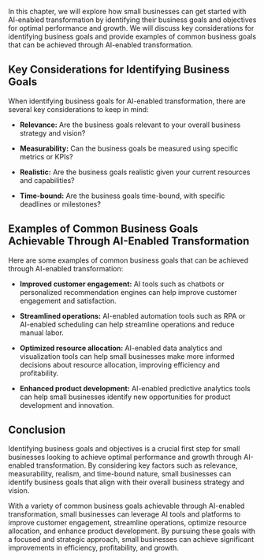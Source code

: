 
In this chapter, we will explore how small businesses can get started with AI-enabled transformation by identifying their business goals and objectives for optimal performance and growth. We will discuss key considerations for identifying business goals and provide examples of common business goals that can be achieved through AI-enabled transformation.

Key Considerations for Identifying Business Goals
-------------------------------------------------

When identifying business goals for AI-enabled transformation, there are several key considerations to keep in mind:

* **Relevance:** Are the business goals relevant to your overall business strategy and vision?

* **Measurability:** Can the business goals be measured using specific metrics or KPIs?

* **Realistic:** Are the business goals realistic given your current resources and capabilities?

* **Time-bound:** Are the business goals time-bound, with specific deadlines or milestones?

Examples of Common Business Goals Achievable Through AI-Enabled Transformation
------------------------------------------------------------------------------

Here are some examples of common business goals that can be achieved through AI-enabled transformation:

* **Improved customer engagement:** AI tools such as chatbots or personalized recommendation engines can help improve customer engagement and satisfaction.

* **Streamlined operations:** AI-enabled automation tools such as RPA or AI-enabled scheduling can help streamline operations and reduce manual labor.

* **Optimized resource allocation:** AI-enabled data analytics and visualization tools can help small businesses make more informed decisions about resource allocation, improving efficiency and profitability.

* **Enhanced product development:** AI-enabled predictive analytics tools can help small businesses identify new opportunities for product development and innovation.

Conclusion
----------

Identifying business goals and objectives is a crucial first step for small businesses looking to achieve optimal performance and growth through AI-enabled transformation. By considering key factors such as relevance, measurability, realism, and time-bound nature, small businesses can identify business goals that align with their overall business strategy and vision.

With a variety of common business goals achievable through AI-enabled transformation, small businesses can leverage AI tools and platforms to improve customer engagement, streamline operations, optimize resource allocation, and enhance product development. By pursuing these goals with a focused and strategic approach, small businesses can achieve significant improvements in efficiency, profitability, and growth.
